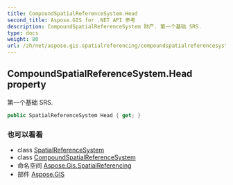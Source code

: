 ```yaml
---
title: CompoundSpatialReferenceSystem.Head
second_title: Aspose.GIS for .NET API 参考
description: CompoundSpatialReferenceSystem 财产. 第一个基础 SRS.
type: docs
weight: 80
url: /zh/net/aspose.gis.spatialreferencing/compoundspatialreferencesystem/head/
---
```

## CompoundSpatialReferenceSystem.Head property

第一个基础 SRS.

```csharp
public SpatialReferenceSystem Head { get; }
```

### 也可以看看

* class [SpatialReferenceSystem](../../spatialreferencesystem/)
* class [CompoundSpatialReferenceSystem](../)
* 命名空间 [Aspose.Gis.SpatialReferencing](../../compoundspatialreferencesystem/)
* 部件 [Aspose.GIS](../../../)


